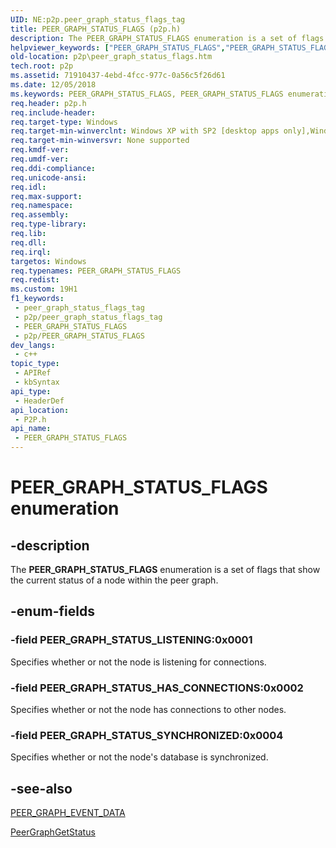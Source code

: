 ```yaml
---
UID: NE:p2p.peer_graph_status_flags_tag
title: PEER_GRAPH_STATUS_FLAGS (p2p.h)
description: The PEER_GRAPH_STATUS_FLAGS enumeration is a set of flags that show the current status of a node within the peer graph.
helpviewer_keywords: ["PEER_GRAPH_STATUS_FLAGS","PEER_GRAPH_STATUS_FLAGS enumeration [Peer Networking]","PEER_GRAPH_STATUS_HAS_CONNECTIONS","PEER_GRAPH_STATUS_LISTENING","PEER_GRAPH_STATUS_SYNCHRONIZED","p2p.peer_graph_status_flags","p2p/PEER_GRAPH_STATUS_FLAGS","p2p/PEER_GRAPH_STATUS_HAS_CONNECTIONS","p2p/PEER_GRAPH_STATUS_LISTENING","p2p/PEER_GRAPH_STATUS_SYNCHRONIZED"]
old-location: p2p\peer_graph_status_flags.htm
tech.root: p2p
ms.assetid: 71910437-4ebd-4fcc-977c-0a56c5f26d61
ms.date: 12/05/2018
ms.keywords: PEER_GRAPH_STATUS_FLAGS, PEER_GRAPH_STATUS_FLAGS enumeration [Peer Networking], PEER_GRAPH_STATUS_HAS_CONNECTIONS, PEER_GRAPH_STATUS_LISTENING, PEER_GRAPH_STATUS_SYNCHRONIZED, p2p.peer_graph_status_flags, p2p/PEER_GRAPH_STATUS_FLAGS, p2p/PEER_GRAPH_STATUS_HAS_CONNECTIONS, p2p/PEER_GRAPH_STATUS_LISTENING, p2p/PEER_GRAPH_STATUS_SYNCHRONIZED
req.header: p2p.h
req.include-header: 
req.target-type: Windows
req.target-min-winverclnt: Windows XP with SP2 [desktop apps only],Windows XP with SP1 with the Advanced Networking Pack forWindows XP
req.target-min-winversvr: None supported
req.kmdf-ver: 
req.umdf-ver: 
req.ddi-compliance: 
req.unicode-ansi: 
req.idl: 
req.max-support: 
req.namespace: 
req.assembly: 
req.type-library: 
req.lib: 
req.dll: 
req.irql: 
targetos: Windows
req.typenames: PEER_GRAPH_STATUS_FLAGS
req.redist: 
ms.custom: 19H1
f1_keywords:
 - peer_graph_status_flags_tag
 - p2p/peer_graph_status_flags_tag
 - PEER_GRAPH_STATUS_FLAGS
 - p2p/PEER_GRAPH_STATUS_FLAGS
dev_langs:
 - c++
topic_type:
 - APIRef
 - kbSyntax
api_type:
 - HeaderDef
api_location:
 - P2P.h
api_name:
 - PEER_GRAPH_STATUS_FLAGS
---
```


# PEER_GRAPH_STATUS_FLAGS enumeration


## -description

The <b>PEER_GRAPH_STATUS_FLAGS</b> enumeration is a set of flags that show the current status of a node within the peer graph.

## -enum-fields

### -field PEER_GRAPH_STATUS_LISTENING:0x0001

Specifies whether or not the node is listening for connections.

### -field PEER_GRAPH_STATUS_HAS_CONNECTIONS:0x0002

Specifies whether or not the node has connections to other nodes.

### -field PEER_GRAPH_STATUS_SYNCHRONIZED:0x0004

Specifies whether or not the node's database is synchronized.

## -see-also

<a href="/windows/desktop/api/p2p/ns-p2p-peer_graph_event_data">PEER_GRAPH_EVENT_DATA</a>



<a href="/windows/desktop/api/p2p/nf-p2p-peergraphgetstatus">PeerGraphGetStatus</a>
